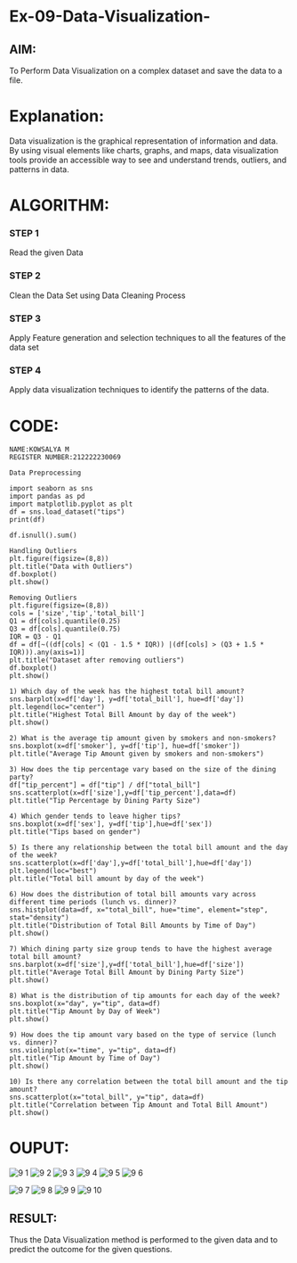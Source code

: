 # Ex-09-Data-Visualization-

## AIM:
To Perform Data Visualization on a complex dataset and save the data to a file. 

# Explanation:
Data visualization is the graphical representation of information and data. By using visual elements like charts, graphs, and maps, data visualization tools provide an accessible way to see and understand trends, outliers, and patterns in data.

# ALGORITHM:
### STEP 1
Read the given Data
### STEP 2
Clean the Data Set using Data Cleaning Process
### STEP 3
Apply Feature generation and selection techniques to all the features of the data set
### STEP 4
Apply data visualization techniques to identify the patterns of the data.


# CODE:
```
NAME:KOWSALYA M
REGISTER NUMBER:212222230069

Data Preprocessing

import seaborn as sns
import pandas as pd
import matplotlib.pyplot as plt
df = sns.load_dataset("tips")
print(df)

df.isnull().sum()

Handling Outliers
plt.figure(figsize=(8,8))
plt.title("Data with Outliers")
df.boxplot()
plt.show()

Removing Outliers
plt.figure(figsize=(8,8))
cols = ['size','tip','total_bill']
Q1 = df[cols].quantile(0.25)
Q3 = df[cols].quantile(0.75)
IQR = Q3 - Q1
df = df[~((df[cols] < (Q1 - 1.5 * IQR)) |(df[cols] > (Q3 + 1.5 * IQR))).any(axis=1)]
plt.title("Dataset after removing outliers")
df.boxplot()
plt.show()

1) Which day of the week has the highest total bill amount?
sns.barplot(x=df['day'], y=df['total_bill'], hue=df['day'])
plt.legend(loc="center")
plt.title("Highest Total Bill Amount by day of the week")
plt.show()

2) What is the average tip amount given by smokers and non-smokers?
sns.boxplot(x=df['smoker'], y=df['tip'], hue=df['smoker'])
plt.title("Average Tip Amount given by smokers and non-smokers")

3) How does the tip percentage vary based on the size of the dining party?
df["tip_percent"] = df["tip"] / df["total_bill"]
sns.scatterplot(x=df['size'],y=df['tip_percent'],data=df)
plt.title("Tip Percentage by Dining Party Size")

4) Which gender tends to leave higher tips?
sns.boxplot(x=df['sex'], y=df['tip'],hue=df['sex'])
plt.title("Tips based on gender")

5) Is there any relationship between the total bill amount and the day of the week?
sns.scatterplot(x=df['day'],y=df['total_bill'],hue=df['day'])
plt.legend(loc="best")
plt.title("Total bill amount by day of the week")

6) How does the distribution of total bill amounts vary across different time periods (lunch vs. dinner)?
sns.histplot(data=df, x="total_bill", hue="time", element="step", stat="density")
plt.title("Distribution of Total Bill Amounts by Time of Day")
plt.show()

7) Which dining party size group tends to have the highest average total bill amount?
sns.barplot(x=df['size'],y=df['total_bill'],hue=df['size'])
plt.title("Average Total Bill Amount by Dining Party Size")
plt.show()

8) What is the distribution of tip amounts for each day of the week?
sns.boxplot(x="day", y="tip", data=df)
plt.title("Tip Amount by Day of Week")
plt.show()

9) How does the tip amount vary based on the type of service (lunch vs. dinner)?
sns.violinplot(x="time", y="tip", data=df)
plt.title("Tip Amount by Time of Day")
plt.show()

10) Is there any correlation between the total bill amount and the tip amount?
sns.scatterplot(x="total_bill", y="tip", data=df)
plt.title("Correlation between Tip Amount and Total Bill Amount")
plt.show()
```
# OUPUT:
![9 1](https://github.com/Kowsalyasathya/Ex-08-Data-Visualization_1/assets/118671457/326d6dae-e0e3-43c7-b34c-acbb050c42ca)
![9 2](https://github.com/Kowsalyasathya/Ex-08-Data-Visualization_1/assets/118671457/f345c9b3-d592-4db6-bd85-6683e81ec110)
![9 3](https://github.com/Kowsalyasathya/Ex-08-Data-Visualization_1/assets/118671457/c96c0792-756b-4bdd-91df-49ba577b2003)
![9 4](https://github.com/Kowsalyasathya/Ex-08-Data-Visualization_1/assets/118671457/95d05b50-10f8-4ebe-8c21-9b70a42f61c9)
![9 5](https://github.com/Kowsalyasathya/Ex-08-Data-Visualization_1/assets/118671457/40347d79-db63-4c19-9299-082a30e0e979)
![9 6](https://github.com/Kowsalyasathya/Ex-08-Data-Visualization_1/assets/118671457/962194ef-2759-4f9c-a9e2-dbb2bec621e6)

![9 7](https://github.com/Kowsalyasathya/Ex-08-Data-Visualization_1/assets/118671457/b3c70f1b-7924-4474-8b7a-13813e685350)
![9 8](https://github.com/Kowsalyasathya/Ex-08-Data-Visualization_1/assets/118671457/eb13e15c-dba8-4a4b-bf25-b1e135518dbb)
![9 9](https://github.com/Kowsalyasathya/Ex-08-Data-Visualization_1/assets/118671457/7eac7f8e-be8d-4843-890b-6ba3c7e77de9)
![9 10](https://github.com/Kowsalyasathya/Ex-08-Data-Visualization_1/assets/118671457/4ef296b2-009f-45a9-8786-12190c971045)

## RESULT:

Thus the Data Visualization method is performed to the given data and to predict the outcome for the given questions.

